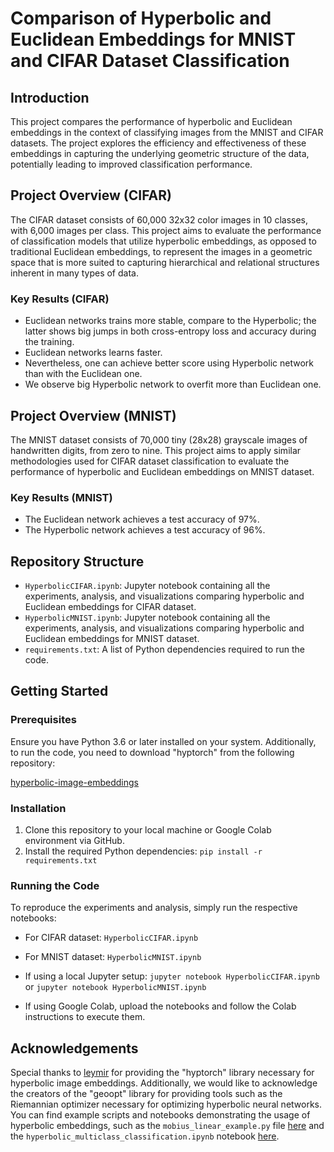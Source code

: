 # Comparison of Hyperbolic and Euclidean Embeddings for MNIST and CIFAR Dataset Classification

## Introduction
This project compares the performance of hyperbolic and Euclidean embeddings in the context of classifying images from the MNIST and CIFAR datasets. The project explores the efficiency and effectiveness of these embeddings in capturing the underlying geometric structure of the data, potentially leading to improved classification performance.

## Project Overview (CIFAR)
The CIFAR dataset consists of 60,000 32x32 color images in 10 classes, with 6,000 images per class. This project aims to evaluate the performance of classification models that utilize hyperbolic embeddings, as opposed to traditional Euclidean embeddings, to represent the images in a geometric space that is more suited to capturing hierarchical and relational structures inherent in many types of data.

### Key Results (CIFAR)
- Euclidean networks trains more stable, compare to the Hyperbolic; the latter shows big jumps in both cross-entropy loss and accuracy during the training.
- Euclidean networks learns faster.
- Nevertheless, one can achieve better score using Hyperbolic network than with the Euclidean one.
- We observe big Hyperbolic network to overfit more than Euclidean one.

## Project Overview (MNIST)
The MNIST dataset consists of 70,000 tiny (28x28) grayscale images of handwritten digits, from zero to nine. This project aims to apply similar methodologies used for CIFAR dataset classification to evaluate the performance of hyperbolic and Euclidean embeddings on MNIST dataset.

### Key Results (MNIST)
- The Euclidean network achieves a test accuracy of 97%.
- The Hyperbolic network achieves a test accuracy of 96%.

## Repository Structure
- `HyperbolicCIFAR.ipynb`: Jupyter notebook containing all the experiments, analysis, and visualizations comparing hyperbolic and Euclidean embeddings for CIFAR dataset.
- `HyperbolicMNIST.ipynb`: Jupyter notebook containing all the experiments, analysis, and visualizations comparing hyperbolic and Euclidean embeddings for MNIST dataset.
- `requirements.txt`: A list of Python dependencies required to run the code.

## Getting Started

### Prerequisites

Ensure you have Python 3.6 or later installed on your system. Additionally, to run the code, you need to download "hyptorch" from the following repository:

[hyperbolic-image-embeddings](https://github.com/leymir/hyperbolic-image-embeddings)

### Installation

1. Clone this repository to your local machine or Google Colab environment via GitHub.
2. Install the required Python dependencies: `pip install -r requirements.txt`

### Running the Code

To reproduce the experiments and analysis, simply run the respective notebooks:
- For CIFAR dataset: `HyperbolicCIFAR.ipynb`
- For MNIST dataset: `HyperbolicMNIST.ipynb`

- If using a local Jupyter setup: `jupyter notebook HyperbolicCIFAR.ipynb` or `jupyter notebook HyperbolicMNIST.ipynb`
- If using Google Colab, upload the notebooks and follow the Colab instructions to execute them.

## Acknowledgements
Special thanks to [leymir](https://github.com/leymir) for providing the "hyptorch" library necessary for hyperbolic image embeddings. Additionally, we would like to acknowledge the creators of the "geoopt" library for providing tools such as the Riemannian optimizer necessary for optimizing hyperbolic neural networks. You can find example scripts and notebooks demonstrating the usage of hyperbolic embeddings, such as the `mobius_linear_example.py` file [here](https://raw.githubusercontent.com/geoopt/geoopt/master/examples/mobius_linear_example.py) and the `hyperbolic_multiclass_classification.ipynb` notebook [here](https://github.com/geoopt/geoopt/blob/master/examples/hyperbolic_multiclass_classification.ipynb).
